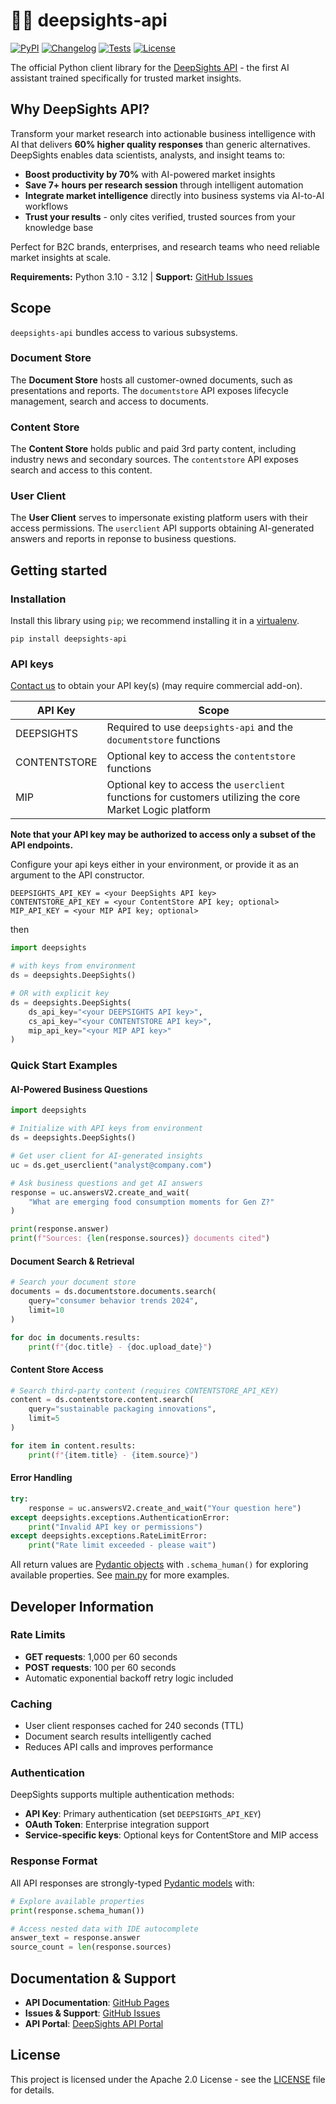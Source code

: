 # 🤖💡 deepsights-api 

[![PyPI](https://img.shields.io/pypi/v/deepsights-api.svg)](https://pypi.org/project/deepsights-api/) [![Changelog](https://img.shields.io/github/v/release/marketlogicsoftware/deepsights-api?include_prereleases&label=changelog)](https://github.com/marketlogicsoftware/deepsights-api/releases) [![Tests](https://img.shields.io/github/actions/workflow/status/marketlogicsoftware/deepsights-api/run_tests.yml)](https://github.com/marketlogicsoftware/deepsights-api/actions/workflows/run_tests.yml) [![License](https://img.shields.io/badge/license-Apache%202.0-blue.svg)](https://github.com/marketlogicsoftware/deepsights-api/blob/main/LICENSE)

The official Python client library for the [DeepSights API](https://apiportal.mlsdevcloud.com/deep-sights) - the first AI assistant trained specifically for trusted market insights.

## Why DeepSights API?

Transform your market research into actionable business intelligence with AI that delivers **60% higher quality responses** than generic alternatives. DeepSights enables data scientists, analysts, and insight teams to:

- **Boost productivity by 70%** with AI-powered market insights
- **Save 7+ hours per research session** through intelligent automation  
- **Integrate market intelligence** directly into business systems via AI-to-AI workflows
- **Trust your results** - only cites verified, trusted sources from your knowledge base

Perfect for B2C brands, enterprises, and research teams who need reliable market insights at scale.

**Requirements:** Python 3.10 - 3.12 | **Support:** [GitHub Issues](https://github.com/marketlogicsoftware/deepsights-api/issues) 

## Scope

`deepsights-api` bundles access to various subsystems.

### Document Store

The **Document Store** hosts all customer-owned documents, such as presentations and reports. The `documentstore` API exposes lifecycle management, search and access to documents.

### Content Store

The **Content Store** holds public and paid 3rd party content, including industry news and secondary sources. The `contentstore` API exposes search and access to this content.

### User Client

The **User Client** serves to impersonate existing platform users with their access permissions. The `userclient` API supports obtaining AI-generated answers and reports in reponse to business questions.


## Getting started

### Installation

Install this library using `pip`; we recommend installing it in a [virtualenv](https://virtualenv.pypa.io/en/latest/).

```shell
pip install deepsights-api
```

### API keys

[Contact us](https://apiportal.mlsdevcloud.com/get-started#Get_API_key) to obtain your API key(s) (may require commercial add-on). 

| API Key | Scope |
|--|--|
| DEEPSIGHTS | Required to use `deepsights-api` and the `documentstore` functions |
| CONTENTSTORE | Optional key to access the `contentstore` functions |
| MIP | Optional key to access the `userclient` functions for customers utilizing the core Market Logic platform |

**Note that your API key may be authorized to access only a subset of the API endpoints.** 

Configure your api keys either in your environment, or provide it as an argument to the API constructor.

```shell
DEEPSIGHTS_API_KEY = <your DeepSights API key>
CONTENTSTORE_API_KEY = <your ContentStore API key; optional>
MIP_API_KEY = <your MIP API key; optional>
```

then 

```Python
import deepsights

# with keys from environment
ds = deepsights.DeepSights()

# OR with explicit key
ds = deepsights.DeepSights(
    ds_api_key="<your DEEPSIGHTS API key>",
    cs_api_key="<your CONTENTSTORE API key>", 
    mip_api_key="<your MIP API key>"
)
```


### Quick Start Examples

#### AI-Powered Business Questions
```python
import deepsights

# Initialize with API keys from environment
ds = deepsights.DeepSights()

# Get user client for AI-generated insights
uc = ds.get_userclient("analyst@company.com")

# Ask business questions and get AI answers
response = uc.answersV2.create_and_wait(
    "What are emerging food consumption moments for Gen Z?"
)

print(response.answer)
print(f"Sources: {len(response.sources)} documents cited")
```

#### Document Search & Retrieval
```python
# Search your document store
documents = ds.documentstore.documents.search(
    query="consumer behavior trends 2024",
    limit=10
)

for doc in documents.results:
    print(f"{doc.title} - {doc.upload_date}")
```

#### Content Store Access
```python
# Search third-party content (requires CONTENTSTORE_API_KEY)
content = ds.contentstore.content.search(
    query="sustainable packaging innovations",
    limit=5
)

for item in content.results:
    print(f"{item.title} - {item.source}")
```

#### Error Handling
```python
try:
    response = uc.answersV2.create_and_wait("Your question here")
except deepsights.exceptions.AuthenticationError:
    print("Invalid API key or permissions")
except deepsights.exceptions.RateLimitError:
    print("Rate limit exceeded - please wait")
```

All return values are [Pydantic objects](https://docs.pydantic.dev/latest/) with `.schema_human()` for exploring available properties. See [main.py](https://github.com/marketlogicsoftware/deepsights-api/blob/main/main.py) for more examples.


## Developer Information

### Rate Limits
- **GET requests**: 1,000 per 60 seconds
- **POST requests**: 100 per 60 seconds
- Automatic exponential backoff retry logic included

### Caching
- User client responses cached for 240 seconds (TTL)
- Document search results intelligently cached
- Reduces API calls and improves performance

### Authentication
DeepSights supports multiple authentication methods:
- **API Key**: Primary authentication (set `DEEPSIGHTS_API_KEY`)
- **OAuth Token**: Enterprise integration support
- **Service-specific keys**: Optional keys for ContentStore and MIP access

### Response Format
All API responses are strongly-typed [Pydantic models](https://docs.pydantic.dev/latest/) with:
```python
# Explore available properties
print(response.schema_human())

# Access nested data with IDE autocomplete
answer_text = response.answer
source_count = len(response.sources)
```

## Documentation & Support

- **API Documentation**: [GitHub Pages](https://marketlogicsoftware.github.io/deepsights-api/)
- **Issues & Support**: [GitHub Issues](https://github.com/marketlogicsoftware/deepsights-api/issues)
- **API Portal**: [DeepSights API Portal](https://apiportal.mlsdevcloud.com/deep-sights)


## License

This project is licensed under the Apache 2.0 License - see the [LICENSE](LICENSE) file for details.

